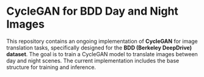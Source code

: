# CycleGAN for BDD Day and Night Images

This repository contains an ongoing implementation of **CycleGAN** for image translation tasks, specifically designed for the **BDD (Berkeley DeepDrive) dataset**. The goal is to train a CycleGAN model to translate images between day and night scenes. The current implementation includes the base structure for training and inference.
